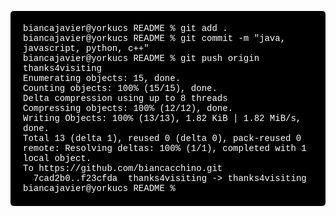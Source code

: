 <pre style="background-color: black; color: white; font-family: 'Courier New', monospace; padding: 20px; border-radius: 5px; white-space: pre-wrap;">
biancajavier@yorkucs README % git add .
biancajavier@yorkucs README % git commit -m "java, javascript, python, c++"
biancajavier@yorkucs README % git push origin thanks4visiting
Enumerating objects: 15, done.
Counting objects: 100% (15/15), done.
Delta compression using up to 8 threads
Compressing objects: 100% (12/12), done.
Writing Objects: 100% (13/13), 1.82 KiB | 1.82 MiB/s, done.
Total 13 (delta 1), reused 0 (delta 0), pack-reused 0
remote: Resolving deltas: 100% (1/1), completed with 1 local object.
To https://github.com/biancacchino.git
  7cad2b0..f23cfda  thanks4visiting -> thanks4visiting
biancajavier@yorkucs README %
</pre>
